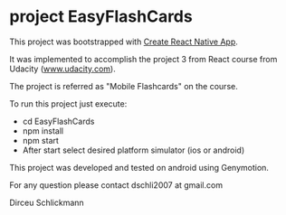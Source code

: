 #  project EasyFlashCards

This project was bootstrapped with [Create React Native App](https://github.com/react-community/create-react-native-app).

It was implemented to accomplish the project 3 from React
course from Udacity (www.udacity.com).

The project is referred as "Mobile Flashcards" on the course.

To run this project just execute:
   - cd EasyFlashCards
   - npm install
   - npm start
   - After start select desired platform simulator (ios or android)

This project was developed and tested on android using Genymotion.

For any question please contact dschli2007 at gmail.com

Dirceu Schlickmann
